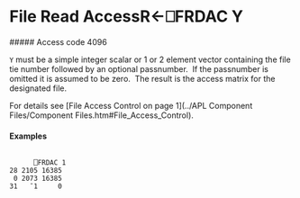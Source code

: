 




<h1 class="heading"><span class="name">File Read Access</span><span class="command">R←⎕FRDAC Y</span></h1>
##### Access code 4096


`Y` must be a simple integer scalar or 1 or 2 element vector containing the file tie number followed by an optional passnumber.  If the passnumber is omitted it is assumed to be zero.  The result is the access matrix for the designated file.


For details see [File Access Control on page 1](../APL Component Files/Component Files.htm#File_Access_Control).

#### Examples
```apl

      ⎕FRDAC 1
28 2105 16385
 0 2073 16385
31   ¯1     0
```



